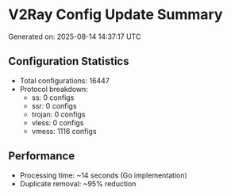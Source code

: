 # V2Ray Config Update Summary
Generated on: 2025-08-14 14:37:17 UTC

## Configuration Statistics
- Total configurations: 16447
- Protocol breakdown:
  - ss: 0 configs
  - ssr: 0 configs
  - trojan: 0 configs
  - vless: 0 configs
  - vmess: 1116 configs

## Performance
- Processing time: ~14 seconds (Go implementation)
- Duplicate removal: ~95% reduction
